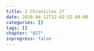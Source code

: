 ```yaml
---
title: 2 Chronicles 27
date: 2020-04-12T12:42:52-04:00
categories: []
tags: []
chapter: "027"
inprogress: false
---
```


